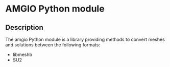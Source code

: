 # AMGIO Python module

## Description

The amgio Python module is a library providing methods to convert meshes and solutions between the following formats:
* libmeshb
* SU2
